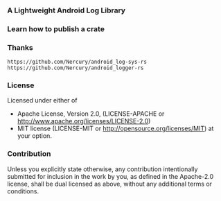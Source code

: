 ### A Lightweight Android Log Library

### Learn how to publish a crate

### Thanks
`https://github.com/Nercury/android_log-sys-rs`
`https://github.com/Nercury/android_logger-rs`


### License
Licensed under either of

- Apache License, Version 2.0, (LICENSE-APACHE or http://www.apache.org/licenses/LICENSE-2.0)
- MIT license (LICENSE-MIT or http://opensource.org/licenses/MIT)
at your option.

### Contribution
Unless you explicitly state otherwise, any contribution intentionally submitted for inclusion in the work by you, as defined in the Apache-2.0 license, shall be dual licensed as above, without any additional terms or conditions.